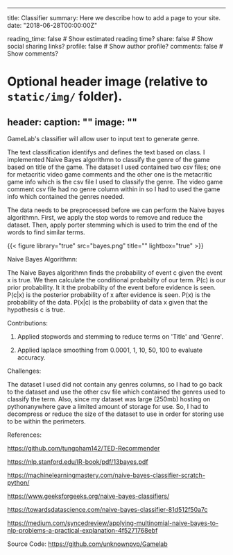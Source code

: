 
---
title: Classifier
summary: Here we describe how to add a page to your site.
date: "2018-06-28T00:00:00Z"

reading_time: false  # Show estimated reading time?
share: false  # Show social sharing links?
profile: false  # Show author profile?
comments: false  # Show comments?

# Optional header image (relative to `static/img/` folder).
header:
  caption: ""
  image: ""
---

GameLab's classifier will allow user to input text to generate genre. 

The text classification identifys and defines the text based on class. I implemented Naive Bayes algorithmn to classify the genre of the game based on title of the game. The dataset I used contained two csv files; one for metacritic video game comments and the other one is the metacritic game info which is the csv file I used to classify the genre. The video game comment csv file had no genre column within in so I had to used the game info which contained the genres needed. 

The data needs to be preprocessed before we can perform the Naive bayes algorithmn. First, we apply the stop words to remove and reduce the dataset. Then, apply porter stemming which is used to trim the end of the words to find similar terms. 

{{< figure library="true" src="bayes.png" title="" lightbox="true" >}}

Naive Bayes Algorithmn:

The Naive Bayes algorithmn finds the probability of event c given the event x is true. We then calculate the conditional probabilty of our term. P(c) is our prior probability. It it the probability of the event before evidence is seen. P(c|x) is the posterior probability of x after evidence is seen. P(x) is the probability of the data. P(x|c) is the probability of data x given that the hypothesis c is true.

Contributions: 

1. Applied stopwords and stemming to reduce terms on 'Title' and 'Genre'. 

2. Applied laplace smoothing from 0.0001, 1, 10, 50, 100 to evaluate accuracy.

Challenges: 

The dataset I used did not contain any genres columns, so I had to go back to the dataset and use the other csv file which contained the genres used to classify the term. Also, since my dataset was large (250mb) hosting on pythonanywhere gave a limited amount of storage for use. So, I had to decompress or reduce the size of the dataset to use in order for storing use to be within the perimeters. 

References:

https://github.com/tungpham142/TED-Recommender

https://nlp.stanford.edu/IR-book/pdf/13bayes.pdf

https://machinelearningmastery.com/naive-bayes-classifier-scratch-python/

https://www.geeksforgeeks.org/naive-bayes-classifiers/

https://towardsdatascience.com/naive-bayes-classifier-81d512f50a7c

https://medium.com/syncedreview/applying-multinomial-naive-bayes-to-nlp-problems-a-practical-explanation-4f5271768ebf

Source Code: https://github.com/unknownpvp/Gamelab


